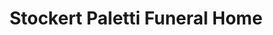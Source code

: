 ---
title: "Stockert Paletti Funeral Home"
url: /flatwoods/stockert-paletti-funeral-home/
shop: Bestattungen
---